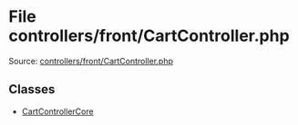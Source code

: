 File controllers/front/CartController.php
=========

Source: [controllers/front/CartController.php](https://github.com/PrestaShop/PrestaShop/blob/1.6.0.8/controllers/front/CartController.php)


Classes
-------

* [CartControllerCore](class.CartControllerCore.md)

